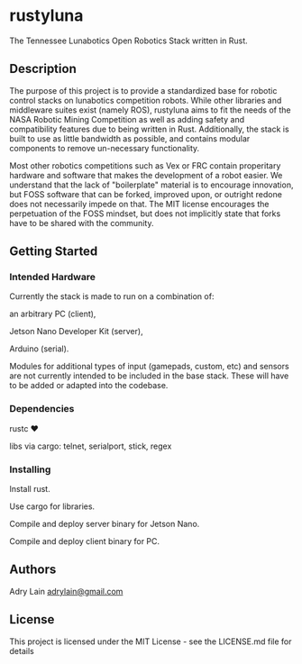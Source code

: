 # rustyluna

The Tennessee Lunabotics Open Robotics Stack written in Rust.

## Description

The purpose of this project is to provide a standardized base for robotic control stacks on lunabotics competition robots. While other libraries and middleware suites exist (namely ROS), rustyluna aims to fit the needs of the NASA Robotic Mining Competition as well as adding safety and compatibility features due to being written in Rust. Additionally, the stack is built to use as little bandwidth as possible, and contains modular components to remove un-necessary functionality.

Most other robotics competitions such as Vex or FRC contain properitary hardware and software that makes the development of a robot easier. We understand that the lack of "boilerplate" material is to encourage innovation, but FOSS software that can be forked, improved upon, or outright redone does not necessarily impede on that. The MIT license encourages the perpetuation of the FOSS mindset, but does not implicitly state that forks have to be shared with the community. 

## Getting Started

### Intended Hardware

Currently the stack is made to run on a combination of:


an arbitrary PC (client), 

Jetson Nano Developer Kit (server),

Arduino (serial).


Modules for additional types of input (gamepads, custom, etc) and sensors are not currently intended to be included in the base stack. These will have to be added or adapted into the codebase.


### Dependencies

rustc ❤️


libs via cargo: telnet, serialport, stick, regex

### Installing

Install rust.

Use cargo for libraries.

Compile and deploy server binary for Jetson Nano.

Compile and deploy client binary for PC.



## Authors

Adry Lain adrylain@gmail.com


## License

This project is licensed under the MIT License - see the LICENSE.md file for details
